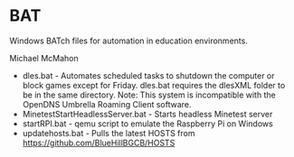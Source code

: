 # BAT
Windows BATch files for automation in education environments.

Michael McMahon

- dles.bat - Automates scheduled tasks to shutdown the computer or block games
  except for Friday.  dles.bat requires the dlesXML folder to be in the same
  directory.  Note: This system is incompatible with the OpenDNS Umbrella
  Roaming Client software.
- MinetestStartHeadlessServer.bat - Starts headless Minetest server
- startRPI.bat - qemu script to emulate the Raspberry Pi on Windows
- updatehosts.bat - Pulls the latest HOSTS from
  https://github.com/BlueHillBGCB/HOSTS
